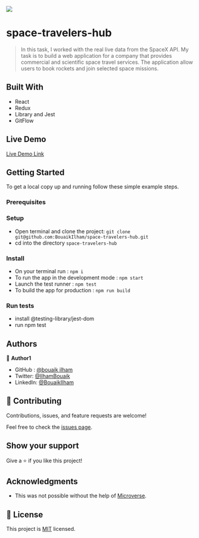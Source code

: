 ![](https://img.shields.io/badge/Microverse-blueviolet)

# space-travelers-hub

> In this task, I worked with the real live data from the SpaceX API. My task is to build a web application for a company that provides commercial and scientific space travel services. The application allow users to book rockets and join selected space missions.

## Built With

- React
- Redux
- Library and Jest
- GitFlow

## Live Demo

[Live Demo Link](https://sparkly-blini-0e3cfd.netlify.app)

## Getting Started

To get a local copy up and running follow these simple example steps.

### Prerequisites

### Setup

- Open terminal and clone the project: `git clone git@github.com:BouaikIlham/space-travelers-hub.git`
- cd into the directory `space-travelers-hub`

### Install

- On your terminal run : `npm i`
- To run the app in the development mode : `npm start`
- Launch the test runner : `npm test`
- To build the app for production : `npm run build`

### Run tests

- install @testing-library/jest-dom
- run npm test

## Authors

👤 **Author1**

- GitHub : [@bouaik ilham](https://github.com/BouaikIlham)
- Twitter: [@IlhamBouaik](https://twitter.com/IlhamBouaik)
- LinkedIn: [@BouaikIlham](https://www.linkedin.com/in/bouaik-ilham-478478230/)

## 🤝 Contributing

Contributions, issues, and feature requests are welcome!

Feel free to check the [issues page](../../issues/).

## Show your support

Give a ⭐️ if you like this project!

## Acknowledgments

- This was not possible without the help of [Microverse](https://github.com/microverseinc/curriculum-transversal-skills/blob/main/documentation/hello_microverse_project.md).

## 📝 License

This project is [MIT](./MIT.md) licensed.
